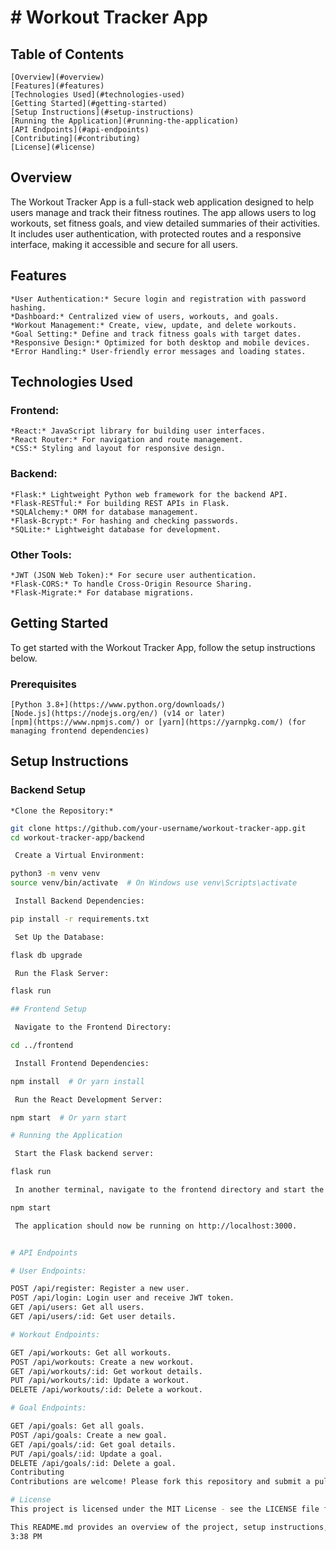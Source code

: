 

# # Workout Tracker App

## Table of Contents

    [Overview](#overview)
    [Features](#features)
    [Technologies Used](#technologies-used)
    [Getting Started](#getting-started)
    [Setup Instructions](#setup-instructions)
    [Running the Application](#running-the-application)
    [API Endpoints](#api-endpoints)
    [Contributing](#contributing)
    [License](#license)


## Overview
The Workout Tracker App is a full-stack web application designed to help users manage and track their fitness routines. The app allows users to log workouts, set fitness goals, and view detailed summaries of their activities. It includes user authentication, with protected routes and a responsive interface, making it accessible and secure for all users.

## Features

    *User Authentication:* Secure login and registration with password hashing.
    *Dashboard:* Centralized view of users, workouts, and goals.
    *Workout Management:* Create, view, update, and delete workouts.
    *Goal Setting:* Define and track fitness goals with target dates.
    *Responsive Design:* Optimized for both desktop and mobile devices.
    *Error Handling:* User-friendly error messages and loading states.


## Technologies Used
### Frontend:

    *React:* JavaScript library for building user interfaces.
    *React Router:* For navigation and route management.
    *CSS:* Styling and layout for responsive design.


### Backend:

    *Flask:* Lightweight Python web framework for the backend API.
    *Flask-RESTful:* For building REST APIs in Flask.
    *SQLAlchemy:* ORM for database management.
    *Flask-Bcrypt:* For hashing and checking passwords.
    *SQLite:* Lightweight database for development.


### Other Tools:

    *JWT (JSON Web Token):* For secure user authentication.
    *Flask-CORS:* To handle Cross-Origin Resource Sharing.
    *Flask-Migrate:* For database migrations.


## Getting Started
To get started with the Workout Tracker App, follow the setup instructions below.

### Prerequisites

    [Python 3.8+](https://www.python.org/downloads/)
    [Node.js](https://nodejs.org/en/) (v14 or later)
    [npm](https://www.npmjs.com/) or [yarn](https://yarnpkg.com/) (for managing frontend dependencies)


## Setup Instructions

### Backend Setup

    *Clone the Repository:*

   ```bash
   git clone https://github.com/your-username/workout-tracker-app.git
   cd workout-tracker-app/backend

    Create a Virtual Environment:

python3 -m venv venv
source venv/bin/activate  # On Windows use venv\Scripts\activate

    Install Backend Dependencies:

pip install -r requirements.txt

    Set Up the Database:

flask db upgrade

    Run the Flask Server:

flask run

## Frontend Setup

    Navigate to the Frontend Directory:

cd ../frontend

    Install Frontend Dependencies:

npm install  # Or yarn install

    Run the React Development Server:

npm start  # Or yarn start

# Running the Application

    Start the Flask backend server:

flask run

    In another terminal, navigate to the frontend directory and start the React development server:

npm start

    The application should now be running on http://localhost:3000.


# API Endpoints

# User Endpoints:

POST /api/register: Register a new user.
POST /api/login: Login user and receive JWT token.
GET /api/users: Get all users.
GET /api/users/:id: Get user details.

# Workout Endpoints:

GET /api/workouts: Get all workouts.
POST /api/workouts: Create a new workout.
GET /api/workouts/:id: Get workout details.
PUT /api/workouts/:id: Update a workout.
DELETE /api/workouts/:id: Delete a workout.

# Goal Endpoints:

GET /api/goals: Get all goals.
POST /api/goals: Create a new goal.
GET /api/goals/:id: Get goal details.
PUT /api/goals/:id: Update a goal.
DELETE /api/goals/:id: Delete a goal.
Contributing
Contributions are welcome! Please fork this repository and submit a pull request for review.

# License
This project is licensed under the MIT License - see the LICENSE file for details.

This README.md provides an overview of the project, setup instructions, and details on how to run the application, along with information on the available API endpoints. Adjust the content as needed to fit your project specifics.
3:38 PM


